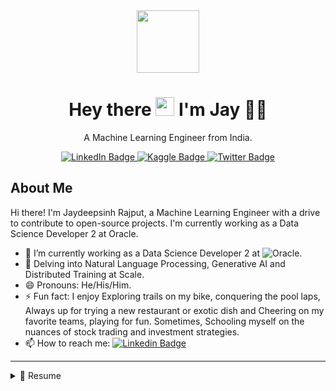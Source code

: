 <div id="header" align="center">
  <img src="https://media.giphy.com/media/I5yDbS2KVPQZVGu6fB/giphy.gif" width="100"/>
  <h1 align='center'>
  Hey there <img src="https://media.giphy.com/media/hvRJCLFzcasrR4ia7z/giphy.gif" width="30"/> I'm Jay 👨‍💻
  </h1>

  <p align='center'>
    A Machine Learning Engineer from India.
  </p>
  <div id="badges">
    <a href="https://www.linkedin.com/in/jaydeepsinh-rajput/">
      <img src="https://img.shields.io/badge/LinkedIn-blue?style=for-the-badge&logo=linkedin&logoColor=white" alt="LinkedIn Badge"/>
    </a>
    <a href="https://www.kaggle.com/anticsishere">
      <img src="https://img.shields.io/badge/Kaggle-20BEFF?style=for-the-badge&logo=Kaggle&logoColor=white" alt="Kaggle Badge"/>
    </a>
    <a href="https://twitter.com/__Jay_Singh__">
      <img src="https://img.shields.io/badge/Twitter-blue?style=for-the-badge&logo=twitter&logoColor=white" alt="Twitter Badge"/>
    </a>
  </div>
</div>

## About Me

Hi there! I'm Jaydeepsinh Rajput, a Machine Learning Engineer with a drive to contribute to open-source projects. I'm currently working as a Data Science Developer 2 at Oracle.

- 🔭 I’m currently working as a Data Science Developer 2 at ![Oracle](https://img.shields.io/badge/Oracle-F80000?style=flat-square&logo=oracle&logoColor=black).
- 🌱 Delving into Natural Language Processing, Generative AI and Distributed Training at Scale.
- 😄 Pronouns: He/His/Him.
- ⚡ Fun fact: I enjoy Exploring trails on my bike, conquering the pool laps, Always up for trying a new restaurant or exotic dish and Cheering on my favorite teams, playing for fun. Sometimes, Schooling myself on the nuances of stock trading and investment strategies.
- 📫 How to reach me: [![Linkedin Badge](https://img.shields.io/badge/LinkedIn-0077B5?style=flat&logo=linkedin&logoColor=white)](https://www.linkedin.com/in/jaydeepsinh-rajput/)

---

<details>
  <summary>📃 Resume</summary>


---
## Skills

### Programming Languages

<img align="" src="https://img.shields.io/badge/python-3670A0?style=for-the-badge&logo=python&logoColor=ffdd54" />
<img align="" src="https://img.shields.io/badge/c++-%2300599C.svg?style=for-the-badge&logo=c%2B%2B&logoColor=white" />

### Machine Learning Frameworks

<img align="" src="https://img.shields.io/badge/PyTorch-EE4C2C?style=for-the-badge&logo=pytorch&logoColor=white" />
<img align="" src="https://img.shields.io/badge/TensorFlow-FF6F00?style=for-the-badge&logo=tensorflow&logoColor=white" />
<img align="" src="https://img.shields.io/badge/Keras-FF0000?style=for-the-badge&logo=keras&logoColor=white" />
<img align="" src="https://img.shields.io/badge/scikit--learn-%23F7931E.svg?style=for-the-badge&logo=scikit-learn&logoColor=white" />
<img align="" src="https://img.shields.io/badge/SciPy-%230C55A5.svg?style=for-the-badge&logo=scipy&logoColor=%white" />
<img align="" src="https://img.shields.io/badge/pandas-%23150458.svg?style=for-the-badge&logo=pandas&logoColor=white" />
<img align="" src="https://img.shields.io/badge/numpy-%23013243.svg?style=for-the-badge&logo=numpy&logoColor=white" />
<img align="" src="https://img.shields.io/badge/mlflow-%23d9ead3.svg?style=for-the-badge&logo=numpy&logoColor=blue" />
<img align="" src="https://img.shields.io/badge/Matplotlib-%23ffffff.svg?style=for-the-badge&logo=Matplotlib&logoColor=black" />

### Cloud Platforms
<img align="" src="https://img.shields.io/badge/Oracle-F80000?style=for-the-badge&logo=oracle&logoColor=white" />
<img align="" src="https://img.shields.io/badge/GoogleCloud-%234285F4.svg?style=for-the-badge&logo=google-cloud&logoColor=white" />
<img align="" src="https://img.shields.io/badge/azure-%230072C6.svg?style=for-the-badge&logo=microsoftazure&logoColor=white" />
<img align="" src="https://img.shields.io/badge/AWS-%23FF9900.svg?style=for-the-badge&logo=amazon-aws&logoColor=white" />
<img align="" src="https://img.shields.io/badge/Openstack-%23f01742.svg?style=for-the-badge&logo=openstack&logoColor=white" />

### CI/CD & Containerization
<img align="" src="https://img.shields.io/badge/docker-%230db7ed.svg?style=for-the-badge&logo=docker&logoColor=white" />
<img align="" src="https://img.shields.io/badge/kubernetes-%23326ce5.svg?style=for-the-badge&logo=kubernetes&logoColor=white" />
<img align="" src="https://img.shields.io/badge/gitlab%20ci-%23181717.svg?style=for-the-badge&logo=gitlab&logoColor=white" />

### Web Development
<img align="" src="https://img.shields.io/badge/django-%23092E20.svg?style=for-the-badge&logo=django&logoColor=white" />
<img align="" src="https://img.shields.io/badge/flask-%23000.svg?style=for-the-badge&logo=flask&logoColor=white" />

### Project Management and Collaboration
<img align="" src="https://img.shields.io/badge/confluence-%23172BF4.svg?style=for-the-badge&logo=confluence&logoColor=white" />
<img align="" src="https://img.shields.io/badge/jira-%230A0FFF.svg?style=for-the-badge&logo=jira&logoColor=white" />

### Version Control
<img align="" src="https://img.shields.io/badge/git-%23F05033.svg?style=for-the-badge&logo=git&logoColor=white" />
<img align="" src="https://img.shields.io/badge/github-%23121011.svg?style=for-the-badge&logo=github&logoColor=white" />
<img align="" src="https://img.shields.io/badge/gitlab-%23181717.svg?style=for-the-badge&logo=gitlab&logoColor=white" />

### Other
<img align="" src="https://img.shields.io/badge/Postman-FF6C37?style=for-the-badge&logo=postman&logoColor=white" />
<img align="" src="https://img.shields.io/badge/rancher-%230075A8.svg?style=for-the-badge&logo=rancher&logoColor=white" />
<img align="" src="https://img.shields.io/badge/terraform-%235835CC.svg?style=for-the-badge&logo=terraform&logoColor=white" />
<img align="" src="https://img.shields.io/badge/Postman-FF6C37?style=for-the-badge&logo=postman&logoColor=white" />


---
## Experience

<img align="right" src="https://img.shields.io/badge/Oracle-F80000?style=for-the-badge&logo=oracle&logoColor=black" />

### Data Science Developer 2 🚀  
👨‍💻 **Company:** Oracle  
📆 **Dates:** October 2021 - Present  
📍  **Location:** Bengalore, India

**Achievements/Tasks:**  
- 🚀 Building a Data Science and Analytics platform offering a pre-configured multi-tenant environment to accelerate (by approximately 20%) Data Science, Machine Learning, Deep Learning, and Generative AI projects for Oracle Teams and their clients using Oracle Cloud services.  
- 🔗 Integrated OCI (Oracle Cloud Infrastructure) services such as OCI Data Science, Generative AI, Generative AI Agents, and Digital Assistants with our Data Science and Analytics platform.
- 🎯 Maintaining Gitlab, custom Python Package PyPi registry and Conda environments for diverse Machine Learning tasks.

---
<img align="right" src="https://img.shields.io/badge/Tata%20Consultancy%20Services-EE3984.svg?style=for-the-badge&logo=Tata-Consultancy-Services&logoColor=white" />

### Systems Engineer 🚀
👨‍💻 **Company:** Tata Consultancy Services  
📆 **Dates:** July 2017 - October 2021  
📍  **Location:** Hyderabad, India

**Achievements/Tasks:** 
- ⏳ Decreased data annotation time by approximately 50% by introducing a tool for annotating data for NLP/NLU tasks, specially for Named Entity Recognition tasks.
- 🎯 Acquired a customer by building a Proof of Concept (PoC) for Anomaly Detection from images using a deep learning model with 92% accuracy.
- 🚀 Built vehicle detector and tracker using YOLO for Automated Parking Allocation System.

---
## 📚 Education 💡

📖 **Master of Computer Application**\
📆 2015 - 2019\
📍  **Gujarat Technological University** - Ahmedabad, India

---
## Projects

### Oracle Cloud - RAG Application based on LLAMA 2 🚀
👨‍💻 **Company:** Oracle
- Developed a Proof of Concept (PoC) for a Retrieval Augmented Generation (RAG) application using Oracle Cloud user guide, incorporating Hugging Face pipeline and FAISS database to store embedding vectors.
- Integrated Langchain for chat functionality to enhance the RAG application's capabilities.
- Utilized LLAMA 2 framework to build and optimize the Oracle Cloud-based RAG application for efficient performance.

### minimalai - A Flexible Deep Learning Framework 🚀
👨‍💻 **Company:** Personal Project - [minimalai](https://github.com/jaysinghr/DL-to-Diffusion)
- Developed 'MinimalAI', a custom Deep Learning framework using Python, from scratch, enabling flexible adaptation for various use cases.
- Developed comprehensive notebooks encompassing diverse subjects, exercises, and practical applications following Jeremy Howard's Deep Learning Foundations to Stable Diffusion course.

### NLP/NLU based Search Engine/Chatbot 🚀
👨‍💻 **Company:** Tata Consultancy Services
- Developed a Named Entity Recogniser (NER) and Relation Extractor (RE) model achieving an accuracy rate of approximately 81% for Nokia's technical documents to enhance information retrieval.
- Developed a table parser utilizing Python to extract Named Entities and Relations from document tables, achieving a remarkable accuracy rate of approximately 92%.
- Automated Openstack cloud VM backup & restore and MongoDB dump process, reducing manual backup time by 70%.

### Vehicle Detection and Counting 🚀
👨‍💻 **Company:** Tata Consultancy Services
- Developed and implemented a vehicle detection system utilizing the YOLO algorithm within the Darknet architecture, achieving an accuracy of approximately 84%.
- Integrated tracking and counting functionality for vehicles by utilizing Dlib and OpenCV libraries.

### Circuit Anomaly Detection using Custom CNN 🚀
👨‍💻 **Company:** Tata Consultancy Services
- Developed a custom Convolutional Neural Network (CNN) architecture tailored to the specific characteristics of circuit images, achieving a high accuracy of approximately 96%.
- Utilized Python and Keras to preprocess circuit images and train the CNN model for anomaly detection.


---
## 🎓 Courses & Certificates 🏆

 🚀 [Create an intelligent document processing solution with Azure AI Document Intelligence](https://learn.microsoft.com/api/credentials/share/en-us/JaydeepsinhRajput/8238F8138BB3C23?sharingId=BE40F7673C967B70) (Microsoft, 2023)\
 👁️ [Build an Azure AI Vision solution](https://learn.microsoft.com/api/credentials/share/en-us/JaydeepsinhRajput/F573283652D0FDC3?sharingId=BE40F7673C967B70) (Microsoft, 2023)\
 📚 [Build a natural language processing solution with Azure AI Language](https://learn.microsoft.com/api/credentials/share/en-us/JaydeepsinhRajput/4F442CF49A92705F?sharingId=BE40F7673C967B70) (Microsoft, 2023)\
 🌐 [Finetuning Large Language Models](https://www.deeplearning.ai/short-courses/finetuning-large-language-models/) (DeepLearning.AI, 2023)\
 🔍 [How Diffusion Models Work](https://www.deeplearning.ai/short-courses/how-diffusion-models-work/) (Deep Learning.AI, 2023)\
 💡 [Deep Learning Foundations to Stable Diffusion](https://course.fast.ai/Lessons/part2.html) (Fast AI, 2023)\
 🤖 [Practical Deep Learning for Coders Part 1](https://course.fast.ai/Lessons/lesson1.html) (Fast AI, 2023)\
 🌩️ [Oracle Cloud Data Science Professional](https://oracle.com) (Oracle Cloud, 2022)\
 🔮 [Oracle Cloud Foundations](https://oracle.com) (Oracle Cloud, 2021)\
 🛠️ [Applied Machine Learning Course](https://appliedaicourse.com) (Applied AI Course, 2019-2020)\
 🧠 [Turing Machine - Digital Machine Learning Engineer](https://tcs.com) (Tata Consultancy Services, 2018)


---
## 📫 Get in Touch

 📧 Email: [jrajput262@gmail.com](mailto:jrajput262@gmail.com)\
 💼 LinkedIn: [jaydeepsinh-rajput](https://www.linkedin.com/in/jaydeepsinh-rajput/)

---
[![Jay’s github stats](https://github-readme-stats.vercel.app/api?username=jaysinghr)](https://github.com/jaysinghr)

[![Top Langs](https://github-readme-stats.vercel.app/api/top-langs/?username=jaysinghr&layout=compact)](https://github.com/jaysinghr)

</details>